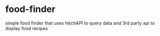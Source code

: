 # food-finder
simple food finder that uses fetchAPI to query data and 3rd party api to display food recipes
